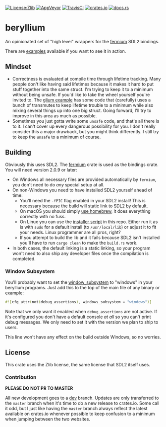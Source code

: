 [![License:Zlib](https://img.shields.io/badge/License-Zlib-brightgreen.svg)](https://opensource.org/licenses/Zlib)
[![AppVeyor](https://ci.appveyor.com/api/projects/status/4m1hm02p9kjf1dyc?svg=true)](https://ci.appveyor.com/project/Lokathor/beryllium)
[![TravisCI](https://travis-ci.org/Lokathor/beryllium.svg?branch=master)](https://travis-ci.org/Lokathor/beryllium)
[![crates.io](https://img.shields.io/crates/v/beryllium.svg)](https://crates.io/crates/beryllium)
[![docs.rs](https://docs.rs/beryllium/badge.svg)](https://docs.rs/beryllium/)

# beryllium
An opinionated set of "high level" wrappers for the
[fermium](https://github.com/Lokathor/fermium) SDL2 bindings.

There are [examples](/examples/) available if you want to see it in action.

## Mindset

* Correctness is evaluated at compile time through lifetime tracking. Many
  people don't like having said lifetimes because it makes it hard to put stuff
  together into the same struct. I'm trying to keep it to a minimum without
  being unsafe. If you'd like to take the wheel yourself you're invited to. The
  [glium example](/examples/extern_crate_glium.rs) has some code that
  (carefully) uses a bunch of transmutes to keep lifetime trouble to a minimum
  while also mixing several things up into one big struct. Going forward, I'll
  try to improve in this area as much as possible.
* Sometimes you just gotta write some `unsafe` code, and that's all there is to
  it. I can't cover up every dangerous possibility for you. I don't really
  consider this a major drawback, but you might think differently. I still try
  to keep the `unsafe` to a minimum of course.

## Building

Obviously this uses SDL2. The [fermium](https://docs.rs/fermium) crate is used
as the bindings crate. You will need version 2.0.9 or later:

* On Windows all necessary files are provided automatically by `fermium`, you
  don't need to do _any_ special setup at all.
* On non-Windows you need to have installed SDL2 yourself ahead of time:
  * You'll need the `-fPIC` flag enabled in your SDL2 install! This is necessary
    because the build will static link to SDL2 by default.
  * On macOS you should simply [use
    homebrew](https://formulae.brew.sh/formula/sdl2), it does everything
    correctly with no fuss.
  * On Linux you can use the [installer script](install-sdl2.sh) in this repo.
    Either run it as is with `sudo` for a default install (to `/usr/local/lib`)
    or adjust it to fit your needs. Linux programmer are all pros, right?
  * If you attempt to build the lib and it fails because SDL2 isn't installed
    you'll have to run `cargo clean` to make the `build.rs` work.
* In both cases, the default linking is a static linking, so your program won't
  need to also ship any developer files once the compilation is completed.

### Window Subsystem

You'll probably want to set the
[window_subsystem](https://doc.rust-lang.org/reference/attributes.html#crate-only-attributes)
to "windows" in your beryllium programs. Just add this to the top of the main
file of any binary or example:

```rust
#![cfg_attr(not(debug_assertions), windows_subsystem = "windows")]
```

Note that we only want it enabled when `debug_assertions` are not active. If
it's configured you don't have a default console _at all_ so you can't print
debug messages. We only need to set it with the version we plan to ship to
users.

This line won't have any effect on the build outside Windows, so no worries.

## License

This crate uses the Zlib license, the same license that SDL2 itself uses.

### Contribution

**PLEASE DO NOT PR TO MASTER**

All new development goes to a
[dev](https://github.com/Lokathor/beryllium/tree/dev) branch. Updates are only
transferred to the `master` branch when it's time to do a new release to
crates.io. Some call it odd, but I just like having the `master` branch always
reflect the latest available on crates.io whenever possible to keep confusion to
a minimum when jumping between the two websites.
